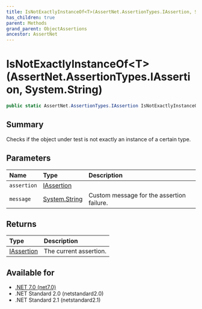 ```yaml
---
title: IsNotExactlyInstanceOf<T>(AssertNet.AssertionTypes.IAssertion, System.String)
has_children: true
parent: Methods
grand_parent: ObjectAssertions
ancestor: AssertNet
---
```

# IsNotExactlyInstanceOf&lt;T&gt;(AssertNet.AssertionTypes.IAssertion, System.String)

```csharp
public static AssertNet.AssertionTypes.IAssertion IsNotExactlyInstanceOf<T>(AssertNet.AssertionTypes.IAssertion assertion, System.String message);
```

## Summary
Checks if the object under test is not exactly an instance of a certain type.

## Parameters
|Name|Type|Description|
|:-|:-|:-|
|`assertion`|[IAssertion](t_assertnet_assertiontypes_iassertion.md)||
|`message`|[System.String](https://learn.microsoft.com/en-us/dotnet/api/system.string)|Custom message for the assertion failure.|

## Returns
|Type|Description|
|:-|:-|
|[IAssertion](t_assertnet_assertiontypes_iassertion.md)|The current assertion.|

## Available for
- [.NET 7.0 (net7.0)](https://versionsof.net/core/7.0/)
- .NET Standard 2.0 (netstandard2.0)
- .NET Standard 2.1 (netstandard2.1)

